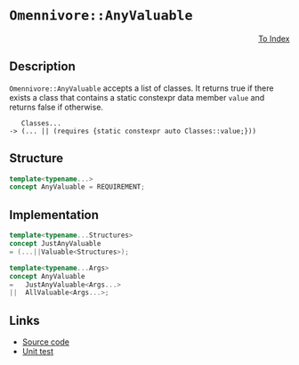 <!-- Copyright 2024 Feng Mofan
SPDX-License-Identifier: Apache-2.0 -->

# `Omennivore::AnyValuable`

<p style='text-align: right;'><a href="../../concepts.md#omennivore-any-valuable">To Index</a></p>

## Description

`Omennivore::AnyValuable` accepts a list of classes.
It returns true if there exists a class that contains a static constexpr data member `value` and returns false if otherwise.

<pre><code>   Classes...
-> (... || (requires {static constexpr auto Classes::value;}))</code></pre>

## Structure

```C++
template<typename...>
concept AnyValuable = REQUIREMENT;
```

## Implementation

```C++
template<typename...Structures>
concept JustAnyValuable
= (...||Valuable<Structures>);

template<typename...Args>
concept AnyValuable
=   JustAnyValuable<Args...>
||  AllValuable<Args...>;
```

## Links

- [Source code](../../../../conceptrodon/omennivore/concepts/any_valuable.hpp)
- [Unit test](../../../../tests/unit/concepts/omennivore/any_valuable.test.hpp)
